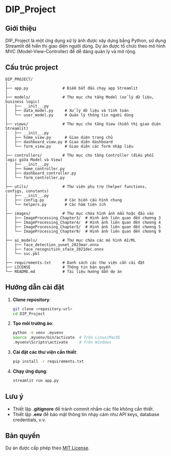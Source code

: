 # DIP_Project

## Giới thiệu
DIP_Project là một ứng dụng xử lý ảnh được xây dựng bằng Python, sử dụng Streamlit để hiển thị giao diện người dùng. Dự án được tổ chức theo mô hình MVC (Model-View-Controller) để dễ dàng quản lý và mở rộng.

## Cấu trúc project

```shell
DIP_PROJECT/
│
├── app.py               # Điểm bắt đầu chạy app Streamlit
│
├── models/              # Thư mục cho tầng Model (xử lý dữ liệu, business logic)
│   ├── __init__.py
│   ├── data_model.py     # Xử lý dữ liệu và tính toán
│   └── user_model.py     # Quản lý thông tin người dùng
│
├── views/               # Thư mục cho tầng View (hiển thị giao diện Streamlit)
│   ├── __init__.py
│   ├── home_view.py      # Giao diện trang chủ
│   ├── dashboard_view.py # Giao diện dashboard
│   └── form_view.py      # Giao diện các form nhập liệu
│
├── controllers/         # Thư mục cho tầng Controller (điều phối logic giữa Model và View)
│   ├── __init__.py
│   ├── home_controller.py
│   ├── dashboard_controller.py
│   └── form_controller.py
│
├── utils/               # Thư viện phụ trợ (helper functions, configs, constants)
│   ├── __init__.py
│   ├── config.py         # Các biến cấu hình chung
│   └── helpers.py        # Các hàm tiện ích
│
├── images/              # Thư mục chứa hình ảnh mẫu hoặc đầu vào
│   ├── ImageProcessing_Chapter3/  # Hình ảnh liên quan đến chương 3
│   ├── ImageProcessing_Chapter4/  # Hình ảnh liên quan đến chương 4
│   ├── ImageProcessing_Chapter5/  # Hình ảnh liên quan đến chương 5
│   └── ImageProcessing_Chapter9/  # Hình ảnh liên quan đến chương 9
│
├── ai_models/           # Thư mục chứa các mô hình AI/ML
│   ├── face_detection_yunet_2023mar.onnx
│   ├── face_recognition_sface_2021dec.onnx
│   └── svc.pkl
│
├── requirements.txt     # Danh sách các thư viện cần cài đặt
├── LICENSE              # Thông tin bản quyền
└── README.md            # Tài liệu hướng dẫn dự án
```

## Hướng dẫn cài đặt

1. **Clone repository**:
   ```bash
   git clone <repository-url>
   cd DIP_Project
   ```

2. **Tạo môi trường ảo**:
   ```bash
   python -m venv .myvenv
   source .myvenv/bin/activate  # Trên Linux/MacOS
   .myvenv\Scripts\activate     # Trên Windows
   ```

3. **Cài đặt các thư viện cần thiết**:
   ```bash
   pip install -r requirements.txt
   ```

4. **Chạy ứng dụng**:
   ```bash
   streamlit run app.py
   ```

## Lưu ý
- Thiết lập **.gitignore** để tránh commit nhầm các file không cần thiết.
- Thiết lập **.env** để bảo mật thông tin nhạy cảm như API keys, database credentials, v.v.

## Bản quyền
Dự án được cấp phép theo [MIT License](LICENSE).

